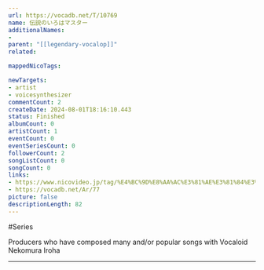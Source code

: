 ```yaml
---
url: https://vocadb.net/T/10769
name: 伝説のいろはマスター
additionalNames: 
- 
parent: "[[legendary-vocalop]]"
related:

mappedNicoTags:

newTargets:
- artist
- voicesynthesizer
commentCount: 2
createDate: 2024-08-01T18:16:10.443
status: Finished
albumCount: 0
artistCount: 1
eventCount: 0
eventSeriesCount: 0
followerCount: 2
songListCount: 0
songCount: 0
links: 
- https://www.nicovideo.jp/tag/%E4%BC%9D%E8%AA%AC%E3%81%AE%E3%81%84%E3%82%8D%E3%81%AF%E3%83%9E%E3%82%B9%E3%82%BF%E3%83%BC?rf=nvpc&rp=watch&ra=tags
- https://vocadb.net/Ar/77
picture: false
descriptionLength: 82
---
```


#Series

Producers who have composed many and/or popular songs with Vocaloid Nekomura Iroha

---

